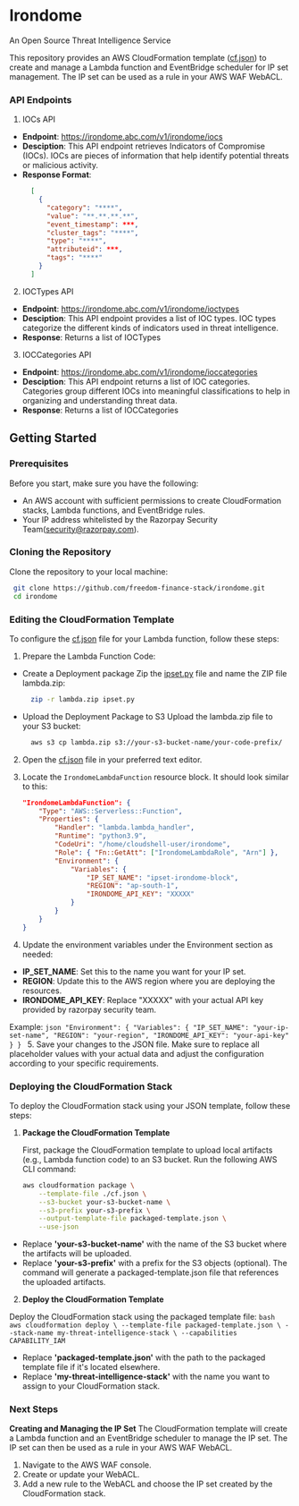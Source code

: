 # Irondome
An Open Source Threat Intelligence Service

This repository provides an AWS CloudFormation template ([cf.json](./infra/aws/cf.json)) to create and manage a Lambda function and EventBridge scheduler for IP set management. The IP set can be used as a rule in your AWS WAF WebACL.

### API Endpoints

1. IOCs API
  - **Endpoint**: https://irondome.abc.com/v1/irondome/iocs
  - **Desciption**: This API endpoint retrieves Indicators of Compromise (IOCs). IOCs are pieces of information that help identify potential threats or malicious activity.
  - **Response Format**:
    ```json
      [
        {
          "category": "****",
          "value": "**.**.**.**",
          "event_timestamp": ***,
          "cluster_tags": "****",
          "type": "****",
          "attributeid": ***,
          "tags": "****"
        }
      ]
    ```
2. IOCTypes API
  - **Endpoint**: https://irondome.abc.com/v1/irondome/ioctypes
  - **Desciption**: This API endpoint provides a list of IOC types. IOC types categorize the different kinds of indicators used in threat intelligence.
  - **Response**: Returns a list of IOCTypes
3. IOCCategories API
  - **Endpoint**: https://irondome.abc.com/v1/irondome/ioccategories
  - **Desciption**: This API endpoint returns a list of IOC categories. Categories group different IOCs into meaningful classifications to help in organizing and understanding threat data.
  - **Response**: Returns a list of IOCCategories

## Getting Started

### Prerequisites

Before you start, make sure you have the following:
- An AWS account with sufficient permissions to create CloudFormation stacks, Lambda functions, and EventBridge rules.
- Your IP address whitelisted by the Razorpay Security Team(security@razorpay.com).

### Cloning the Repository

Clone the repository to your local machine:
  ```bash
   git clone https://github.com/freedom-finance-stack/irondome.git
   cd irondome
  ```
### Editing the CloudFormation Template

To configure the [cf.json](./infra/aws/cf.json) file for your Lambda function, follow these steps:

1. Prepare the Lambda Function Code:
- Create a Deployment package
  Zip the [ipset.py](./infra/aws/ipset.py) file and name the ZIP file lambda.zip:
  ```bash
    zip -r lambda.zip ipset.py
  ```
- Upload the Deployment Package to S3
  Upload the lambda.zip file to your S3 bucket:
  ```bash
    aws s3 cp lambda.zip s3://your-s3-bucket-name/your-code-prefix/
  ```

2. Open the [cf.json](./infra/aws/cf.json) file in your preferred text editor.

3. Locate the `IrondomeLambdaFunction` resource block. It should look similar to this:

    ```json
    "IrondomeLambdaFunction": {
        "Type": "AWS::Serverless::Function",
        "Properties": {
            "Handler": "lambda.lambda_handler",
            "Runtime": "python3.9",
            "CodeUri": "/home/cloudshell-user/irondome",
            "Role": { "Fn::GetAtt": ["IrondomeLambdaRole", "Arn"] },
            "Environment": {
                "Variables": {
                    "IP_SET_NAME": "ipset-irondome-block",
                    "REGION": "ap-south-1",
                    "IRONDOME_API_KEY": "XXXXX"
                }
            }
        }
    }
    ```
4. Update the environment variables under the Environment section as needed:

-  **IP_SET_NAME**: Set this to the name you want for your IP set.
-  **REGION**: Update this to the AWS region where you are deploying the resources.
-  **IRONDOME_API_KEY**: Replace "XXXXX" with your actual API key provided by razorpay security team.
  
  Example:
    ```json
    "Environment": {
        "Variables": {
            "IP_SET_NAME": "your-ip-set-name",
            "REGION": "your-region",
            "IRONDOME_API_KEY": "your-api-key"
        }
    }
    ```
5. Save your changes to the JSON file.
Make sure to replace all placeholder values with your actual data and adjust the configuration according to your specific requirements.

### Deploying the CloudFormation Stack

To deploy the CloudFormation stack using your JSON template, follow these steps:

1. **Package the CloudFormation Template**

   First, package the CloudFormation template to upload local artifacts (e.g., Lambda function code) to an S3 bucket. Run the following AWS CLI command:

    ```bash
    aws cloudformation package \
        --template-file ./cf.json \
        --s3-bucket your-s3-bucket-name \
        --s3-prefix your-s3-prefix \
        --output-template-file packaged-template.json \
        --use-json
    ```
- Replace **'your-s3-bucket-name'** with the name of the S3 bucket where the artifacts will be uploaded.
- Replace **'your-s3-prefix'** with a prefix for the S3 objects (optional).
The command will generate a packaged-template.json file that references the uploaded artifacts.

2. **Deploy the CloudFormation Template**

Deploy the CloudFormation stack using the packaged template file:
    ```bash
    aws cloudformation deploy \
        --template-file packaged-template.json \
        --stack-name my-threat-intelligence-stack \
        --capabilities CAPABILITY_IAM
    ```
- Replace **'packaged-template.json'** with the path to the packaged template file if it's located elsewhere.
- Replace **'my-threat-intelligence-stack'** with the name you want to assign to your CloudFormation stack.
  
### Next Steps

**Creating and Managing the IP Set**
The CloudFormation template will create a Lambda function and an EventBridge scheduler to manage the IP set. The IP set can then be used as a rule in your AWS WAF WebACL.
1. Navigate to the AWS WAF console.
2. Create or update your WebACL.
3. Add a new rule to the WebACL and choose the IP set created by the CloudFormation stack.
